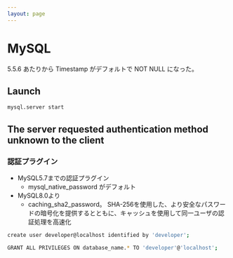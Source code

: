 ```yaml
---
layout: page
---
```


# MySQL

5.5.6 あたりから Timestamp がデフォルトで NOT NULL になった。


## Launch

```sh
mysql.server start
```

## The server requested authentication method unknown to the client

### 認証プラグイン

* MySQL5.7までの認証プラグイン
    * mysql_native_password がデフォルト
* MySQL8.0より
    * caching_sha2_password。 SHA-256を使用した、より安全なパスワードの暗号化を提供するとともに、キャッシュを使用して同一ユーザの認証処理を高速化

```sh
create user developer@localhost identified by 'developer';
```

```sh
GRANT ALL PRIVILEGES ON database_name.* TO 'developer'@'localhost';
```